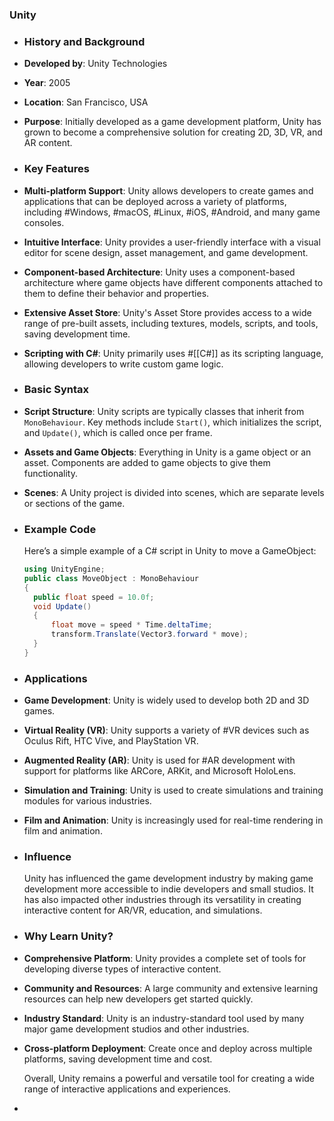 ### **Unity**
- ### **History and Background**
- **Developed by**: Unity Technologies
- **Year**: 2005
- **Location**: San Francisco, USA
- **Purpose**: Initially developed as a game development platform, Unity has grown to become a comprehensive solution for creating 2D, 3D, VR, and AR content.
- ### **Key Features**
- **Multi-platform Support**: Unity allows developers to create games and applications that can be deployed across a variety of platforms, including  #Windows, #macOS, #Linux, #iOS, #Android, and many game consoles.
- **Intuitive Interface**: Unity provides a user-friendly interface with a visual editor for scene design, asset management, and game development.
- **Component-based Architecture**: Unity uses a component-based architecture where game objects have different components attached to them to define their behavior and properties.
- **Extensive Asset Store**: Unity's Asset Store provides access to a wide range of pre-built assets, including textures, models, scripts, and tools, saving development time.
- **Scripting with C#**: Unity primarily uses #[[C#]] as its scripting language, allowing developers to write custom game logic.
- ### **Basic Syntax**
- **Script Structure**: Unity scripts are typically classes that inherit from `MonoBehaviour`. Key methods include `Start()`, which initializes the script, and `Update()`, which is called once per frame.
- **Assets and Game Objects**: Everything in Unity is a game object or an asset. Components are added to game objects to give them functionality.
- **Scenes**: A Unity project is divided into scenes, which are separate levels or sections of the game.
- ### **Example Code**
  
  Here’s a simple example of a C# script in Unity to move a GameObject:
  
  ```csharp
  using UnityEngine;
  public class MoveObject : MonoBehaviour
  {
    public float speed = 10.0f;
    void Update()
    {
        float move = speed * Time.deltaTime;
        transform.Translate(Vector3.forward * move);
    }
  }
  ```
- ### **Applications**
- **Game Development**: Unity is widely used to develop both 2D and 3D games.
- **Virtual Reality (VR)**: Unity supports a variety of #VR devices such as Oculus Rift, HTC Vive, and PlayStation VR.
- **Augmented Reality (AR)**: Unity is used for #AR development with support for platforms like ARCore, ARKit, and Microsoft HoloLens.
- **Simulation and Training**: Unity is used to create simulations and training modules for various industries.
- **Film and Animation**: Unity is increasingly used for real-time rendering in film and animation.
- ### **Influence**
  
  Unity has influenced the game development industry by making game development more accessible to indie developers and small studios. It has also impacted other industries through its versatility in creating interactive content for AR/VR, education, and simulations.
- ### **Why Learn Unity?**
- **Comprehensive Platform**: Unity provides a complete set of tools for developing diverse types of interactive content.
- **Community and Resources**: A large community and extensive learning resources can help new developers get started quickly.
- **Industry Standard**: Unity is an industry-standard tool used by many major game development studios and other industries.
- **Cross-platform Deployment**: Create once and deploy across multiple platforms, saving development time and cost.
  
  Overall, Unity remains a powerful and versatile tool for creating a wide range of interactive applications and experiences.
-